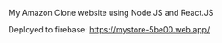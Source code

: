 My Amazon Clone website using Node.JS and React.JS

Deployed to firebase: https://mystore-5be00.web.app/
